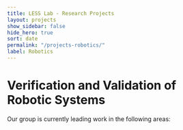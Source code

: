 ```yaml
---
title: LESS Lab - Research Projects
layout: projects
show_sidebar: false
hide_hero: true
sort: date
permalink: "/projects-robotics/"
label: Robotics
---
```


# Verification and Validation of Robotic Systems

Our group is currently leading work in the following areas:
